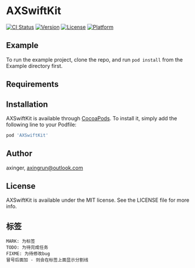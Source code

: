 # AXSwiftKit

[![CI Status](https://img.shields.io/travis/axinger/AXSwiftKit.svg?style=flat)](https://travis-ci.org/axinger/AXSwiftKit)
[![Version](https://img.shields.io/cocoapods/v/AXSwiftKit.svg?style=flat)](https://cocoapods.org/pods/AXSwiftKit)
[![License](https://img.shields.io/cocoapods/l/AXSwiftKit.svg?style=flat)](https://cocoapods.org/pods/AXSwiftKit)
[![Platform](https://img.shields.io/cocoapods/p/AXSwiftKit.svg?style=flat)](https://cocoapods.org/pods/AXSwiftKit)

## Example

To run the example project, clone the repo, and run `pod install` from the Example directory first.

## Requirements

## Installation

AXSwiftKit is available through [CocoaPods](https://cocoapods.org). To install
it, simply add the following line to your Podfile:

```ruby
pod 'AXSwiftKit'
```

## Author

axinger, axingrun@outlook.com

## License

AXSwiftKit is available under the MIT license. See the LICENSE file for more info.

## 标签
```
MARK: 为标签
TODO: 为待完成任务
FIXME: 为待修改bug
冒号后面加 - 则会在标签上面显示分割线
```
